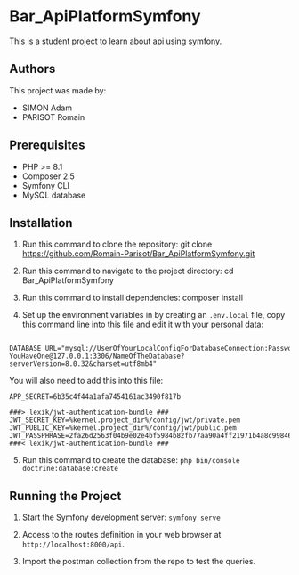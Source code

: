# Bar_ApiPlatformSymfony

This is a student project to learn about api using symfony.

## Authors

This project was made by: 

- SIMON Adam
- PARISOT Romain

## Prerequisites

- PHP >= 8.1
- Composer 2.5
- Symfony CLI
- MySQL database

## Installation

1. Run this command to clone the repository:
   git clone https://github.com/Romain-Parisot/Bar_ApiPlatformSymfony.git

2. Run this command to navigate to the project directory:
   cd Bar_ApiPlatformSymfony

3. Run this command to install dependencies:
   composer install

4. Set up the environment variables in by creating an `.env.local` file, copy this command line into this file and edit it with your personal data:
```
   DATABASE_URL="mysql://UserOfYourLocalConfigForDatabaseConnection:PasswordOfYourLocalConfigForDatabaseConnectionIf YouHaveOne@127.0.0.1:3306/NameOfTheDatabase?serverVersion=8.0.32&charset=utf8mb4"
```
You will also need to add this into this file: 
```
APP_SECRET=6b35c4f44a1afa7454161ac3490f817b

###> lexik/jwt-authentication-bundle ###
JWT_SECRET_KEY=%kernel.project_dir%/config/jwt/private.pem
JWT_PUBLIC_KEY=%kernel.project_dir%/config/jwt/public.pem
JWT_PASSPHRASE=2fa26d2563f04b9e02e4bf5984b82fb77aa90a4ff21971b4a8c99846158df899
###< lexik/jwt-authentication-bundle ###
```

5. Run this command to create the database:
   `php bin/console doctrine:database:create`

## Running the Project

1. Start the Symfony development server:
   `symfony serve`

2. Access to the routes definition in your web browser at `http://localhost:8000/api`.

3. Import the postman collection from the repo to test the queries.
